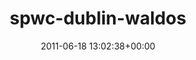 ---
title:		"spwc-dublin-waldos"
type:		"photos"
mediatype:		"upload"
location:		"TBC"
date:		"2011-06-18 13:02:38+00:00"
album:		"events"
filename:		"spwc-dublin-waldos.md"
series:		""
cl_public_id:		"events/spwc-dublin-waldos"
cl_version:		1497002577
format:		"tiff"
bytes:		8344840
width:		2560
height:		1440
colours:
- "#BCC2D2"
- "#7F8A9C"
- "#BBC5CD"
- "#C4B2AE"
- "#121726"
- "#DF0738"
- "#8E7D7B"
- "#556684"
- "#040C1B"
- "#7E8C97"
- "#8B011A"
- "#152129"
- "#547187"
- "#312E34"
- "#041C30"
- "#D7707D"
- "#875A5C"
- "#829BC3"
- "#CFC2CC"
- "#886354"
- "#373030"
exposure_mode:		"Auto"
program:		"Aperture-priority AE"
aperture:		"6.3"
focal_length:		"11.0 mm"
iso:		"320"
shutter_speed:		"1/400"
metering:		"Multi-segment"
flash:		"Off, Did not fire"
white_balance:		"Custom"
colour_temp:		"5000"
has_crop:		"false"
orientation:		"Horizontal (normal)"
camera_model:		"NIKON D7000"
lens_info:		"11-16mm f/2.8"
artist:		"No artist info"
x_resolution:		"300"
y_resolution:		"300"
---